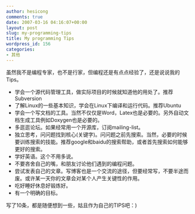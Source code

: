 ```yaml
---
author: hesicong
comments: true
date: 2007-03-16 04:16:07+00:00
layout: post
slug: my-programming-tips
title: My programming Tips
wordpress_id: 156
categories:
- 其他
---
```


虽然我不是编程专家，也不是行家，但编程还是有点点经验了，还是说说我的Tips。
* 学会一个源代码管理工具，做实际项目的时候就知道他的用处了。推荐Subversion
* 了解Linux的一些基本知识，学会在Linux下编译和运行代码。推荐Ubuntu
* 学会一个写文档的工具。当然不仅仅是Word，Latex也是必要的。另外自动文档生成工具例如Doxygen也是必要的。
* 多逛逛论坛。如果经常用一个开源库，订阅mailing-list。
* 独立思考，问问题找到核心(关键字)。问问题之前先搜索。当然，必要的时候要训练搜索的技能。推荐google和baidu的搜索帮助，或者首先搜索如何能够更好的搜索。
* 学好英语。这个不用多说。
* 不要吝舍自己的嘴，和朋友讨论他们遇到的编程问题。
* 尝试发表自己的文章。写博客也是一个交流的途径，但要经常写，不要半途而废。或许某一天你的文章会对某个人产生关键性的作用。
* 吃好睡好休息好锻炼好。
* 有一个明确的目标。

写了10条，都是随便想到一些，姑且作为自己的TIPS吧：)
